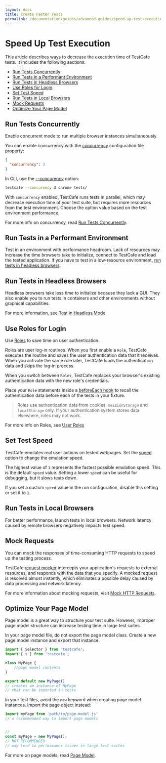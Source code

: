 ```yaml
---
layout: docs
title: Create Faster Tests
permalink: /documentation/guides/advanced-guides/speed-up-test-execution.html
---
```


# Speed Up Test Execution

This article describes ways to decrease the execution time of TestCafe tests. It includes the following sections:

* [Run Tests Concurrently](#run-tests-concurrently)
* [Run Tests in a Performant Environment](#run-tests-in-a-performant-environment)
* [Run Tests in Headless Browsers](#run-tests-in-headless-browsers)
* [Use Roles for Login](#use-roles-for-login)
* [Set Test Speed](#set-test-speed)
* [Run Tests in Local Browsers](#run-tests-in-local-browsers)
* [Mock Requests](#mock-requests)
* [Optimize Your Page Model](#optimize-your-page-model)

## Run Tests Concurrently

Enable concurrent mode to run multiple browser instances simultaneously.

You can enable concurrency with the [concurrency](../../reference/configuration-file.md#concurrency) configuration file property:

```json
{
  "concurrency": 3
}
```

In CLI, use the [--concurency](../../reference/command-line-interface.md#-c-n---concurrency-n) option:

```sh
testcafe --concurency 3 chrome tests/
```

With `concurrency` enabled, TestCafe runs tests in parallel, which may decrease execution time of your test suite, but requires more resources from the test environment. Choose the option value based on the test environment performance.

For more info on concurrency, read [Run Tests Concurrently](../../guides/basic-guides/run-tests.md#run-tests-concurrently).

## Run Tests in a Performant Environment

Test in an environment with performance headroom. Lack of resources may increase the time browsers take to initialize, connect to TestCafe and load the tested application. If you have to test in a low-resource environment, [run tests in headless browsers](#run-tests-in-headless-browsers).

## Run Tests in Headless Browsers

Headless browsers take less time to initialize because they lack a GUI. They also enable you to run tests in containers and other environments without graphical capabilities.

For more information, see [Test in Headless Mode](../../guides/concepts/browsers.md#test-in-headless-mode)

## Use Roles for Login

Use [Roles](../../guides/advanced-guides/authentication.md#user-roles) to save time on user authentication.

Roles are user log-in routines. When you first enable a `Role`, TestCafe executes the routine and saves the user authentication data that it receives. When you activate the same role later, TestCafe loads the authentication data and skips the log-in process.

When you switch between `Roles`, TestCafe replaces your browser's existing authentication data with the new role's credentials.

Place your `Role` statements inside a [beforeEach hook](../../reference/test-api/fixture/beforeeach.md) to recall the authentication data before each of the tests in your fixture.

> Roles use authentication data from cookies, `sessionStorage` and `localStorage` only. If your authentication system stores data elsewhere, roles may not work.

For more info on Roles, see [User Roles](../../guides/advanced-guides/authentication.md#user-roles)

## Set Test Speed

TestCafe emulates real user actions on tested webpages. Set the [speed](../../reference/command-line-interface.md#--speed-factor) option to change the emulation speed.

The highest value of `1` represents the fastest possible emulation speed. This is the default `speed` value. Setting a lower `speed` can be useful for debugging, but it slows tests down.

If you set a custom `speed` value in the run configuration, disable this setting or set it to `1`.

## Run Tests in Local Browsers

For better performance, launch tests in local browsers. Network latency caused by remote browsers negatively impacts test speed.

## Mock Requests

You can mock the responses of time-consuming HTTP requests to speed up the testing process.

TestCafe [request mocker](../../reference/test-api/requestmock/README.md) intercepts your application's requests to external resources, and responds with the data that you specify. A mocked request is resolved almost instantly, which eliminates a possible delay caused by data processing and network latency.

For more information about mocking requests, visit [Mock HTTP Requests](../../guides/advanced-guides/intercept-http-requests.md#mock-http-requests).

## Optimize Your Page Model

Page model is a great way to structure your test suite. However, improper page model structure can increase testing time in large test suites.

In your page model file, do not export the page model class. Create a new page model instance and export that instance.

```js
import { Selector } from 'testcafe';
import { t } from 'testcafe';

class MyPage {
    //page model contents
}

export default new MyPage()
// creates an instance of MyPage
// that can be imported in tests
```

In your test files, avoid the `new` keyword when creating page model instances. Import the page object instead:

```js
import myPage from 'path/to/page-model.js'
// a recommended way to import page models


//
const myPage = new MyPage();
// NOT RECOMMENDED
// may lead to performance issues in large test suites
```

For more on page models, read [Page Model](../../guides/concepts/page-model.md).

